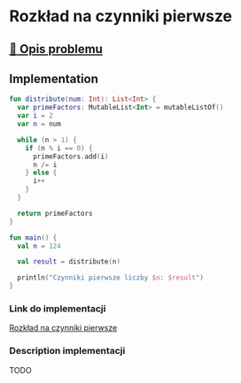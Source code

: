 # Rozkład na czynniki pierwsze

## [:link: Opis problemu](../../../../algorithms/integers/prime-factors.md)

## Implementation

```kotlin
fun distribute(num: Int): List<Int> {
  var primeFactors: MutableList<Int> = mutableListOf()
  var i = 2
  var n = num

  while (n > 1) {
    if (n % i == 0) {
      primeFactors.add(i)
      n /= i
    } else {
      i++
    }
  }

  return primeFactors
}

fun main() {
  val n = 124

  val result = distribute(n)

  println("Czynniki pierwsze liczby $n: $result")
}
```

### Link do implementacji

[Rozkład na czynniki pierwsze](https://ideone.com/VAB2Jl)

### Description implementacji

TODO
